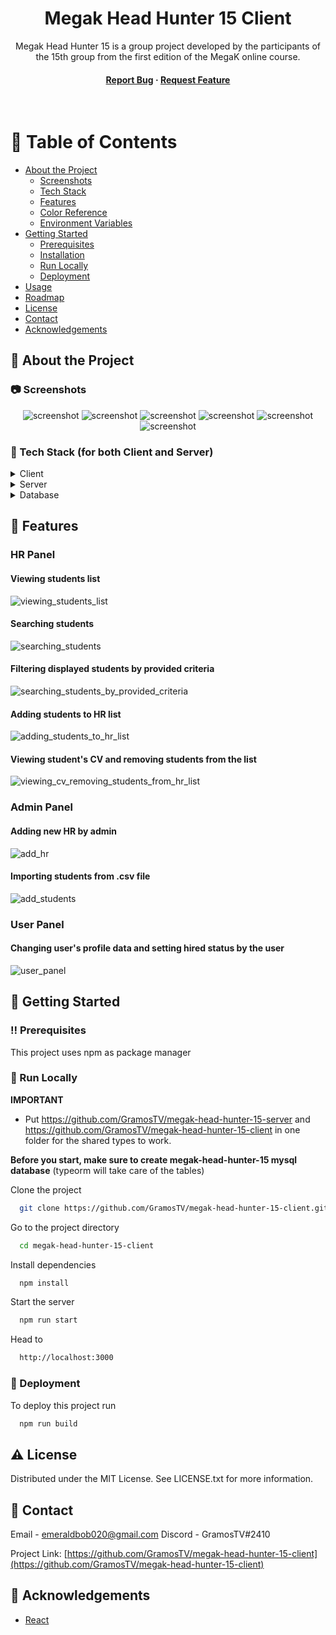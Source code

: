 <!--
Hey, thanks for using the megak-head-hunter-15-client template.
If you have any enhancements, then fork this project and create a pull request
or just open an issue with the label "enhancement".

Don't forget to give this project a star for additional support ;)
Maybe you can mention me or this repo in the acknowledgements too
-->
<div align="center">

  <!-- <img src="assets/logo.png" alt="logo" width="200" height="auto" /> -->
  <h1>Megak Head Hunter 15 Client</h1>
  
  <p>
    Megak Head Hunter 15 is a group project developed by the participants of the 15th group from the first edition of the MegaK online course.
  </p>
<h4>
    <a href="https://github.com/GramosTV/megak-head-hunter-15-client/issues/">Report Bug</a>
  <span> · </span>
    <a href="https://github.com/GramosTV/megak-head-hunter-15-client/issues/">Request Feature</a>
  </h4>
</div>

<br />

<!-- Table of Contents -->

# :notebook_with_decorative_cover: Table of Contents

- [About the Project](#star2-about-the-project)
  - [Screenshots](#camera-screenshots)
  - [Tech Stack](#space_invader-tech-stack)
  - [Features](#dart-features)
  - [Color Reference](#art-color-reference)
  - [Environment Variables](#key-environment-variables)
- [Getting Started](#toolbox-getting-started)
  - [Prerequisites](#bangbang-prerequisites)
  - [Installation](#gear-installation)
  - [Run Locally](#running-run-locally)
  - [Deployment](#triangular_flag_on_post-deployment)
- [Usage](#eyes-usage)
- [Roadmap](#compass-roadmap)
- [License](#warning-license)
- [Contact](#handshake-contact)
- [Acknowledgements](#gem-acknowledgements)

<!-- About the Project -->

## :star2: About the Project

<!-- Screenshots -->

### :camera: Screenshots

<div align="center"> 
  <img src="https://i.imgur.com/c16s0XG.png" alt="screenshot" />
  <img src="https://i.imgur.com/CXPqXbr.png" alt="screenshot" />
  <img src="https://i.imgur.com/JFsOB6V.png" alt="screenshot" />
  <img src="https://i.imgur.com/MiRQrHb.png" alt="screenshot" />
  <img src="https://i.imgur.com/1qCpiKW.png" alt="screenshot" />
  <img src="https://i.imgur.com/GNnmKWY.png" alt="screenshot" />
</div>

<!-- TechStack -->

### :space_invader: Tech Stack (for both Client and Server)

<details>
  <summary>Client</summary>
  <ul>
    <li><a href="https://www.typescriptlang.org/">Typescript</a></li>
    <li><a href="https://reactjs.org/">React.js</a></li>
  </ul>
</details>

<details>
  <summary>Server</summary>
  <ul>
    <li><a href="https://www.typescriptlang.org/">Typescript</a></li>
    <li><a href="https://nestjs.com/">Nest.js</a></li>
  </ul>
</details>

<details>
<summary>Database</summary>
  <ul>
    <li><a href="https://www.mysql.com/">MySQL</a></li>
    <li><a href="https://www.typeorm.io/">TypeORM</a></li>
  </ul>
</details>

<!-- Features -->

## :dart: Features

### HR Panel

#### Viewing students list

![viewing_students_list](https://user-images.githubusercontent.com/92755273/184684320-5f0ba9fb-832b-4fff-bf89-24dce1670ee8.gif)

#### Searching students

![searching_students](https://user-images.githubusercontent.com/92755273/184684409-706db96e-376a-417f-ba0e-bd829bca9d7c.gif)

#### Filtering displayed students by provided criteria

![searching_students_by_provided_criteria](https://user-images.githubusercontent.com/92755273/184684528-69b53629-45c4-46dd-8445-0aa988e02c5f.gif)

#### Adding students to HR list

![adding_students_to_hr_list](https://user-images.githubusercontent.com/92755273/184684595-d51865eb-47ed-4e6c-8fce-7c3ac95cc84b.gif)

#### Viewing student's CV and removing students from the list

![viewing_cv_removing_students_from_hr_list](https://user-images.githubusercontent.com/92755273/184684689-5918ad3b-0ff4-495f-8e96-9dd9f5eadf10.gif)

### Admin Panel

#### Adding new HR by admin

![add_hr](https://user-images.githubusercontent.com/92755273/184687568-c9c0a6de-cf9f-4a76-82e2-4755d067111b.gif)

#### Importing students from .csv file

![add_students](https://user-images.githubusercontent.com/92755273/184687630-3360f0d2-a2d1-4297-9b02-5cacd57d8418.gif)

### User Panel

#### Changing user's profile data and setting hired status by the user

![user_panel](https://user-images.githubusercontent.com/92755273/184690397-fdf331f4-dfee-4dde-9e9a-1335efbf556f.gif)


<!-- Getting Started -->

## :toolbox: Getting Started

<!-- Prerequisites -->

### :bangbang: Prerequisites

This project uses npm as package manager

<!-- Run Locally -->

### :running: Run Locally

**IMPORTANT**
- Put https://github.com/GramosTV/megak-head-hunter-15-server and https://github.com/GramosTV/megak-head-hunter-15-client in one folder for the shared types to work.

**Before you start, make sure to create megak-head-hunter-15 mysql database** (typeorm will take care of the tables)

Clone the project

```bash
  git clone https://github.com/GramosTV/megak-head-hunter-15-client.git
```

Go to the project directory

```bash
  cd megak-head-hunter-15-client
```

Install dependencies

```bash
  npm install
```

Start the server

```bash
  npm run start
```

Head to

```bash
  http://localhost:3000
```

<!-- Deployment -->

### :triangular_flag_on_post: Deployment

To deploy this project run

```bash
  npm run build
```

<!-- Roadmap -->

<!-- ## :compass: Roadmap

<!-- License -->

## :warning: License

Distributed under the MIT License. See LICENSE.txt for more information.

<!-- Contact -->

## :handshake: Contact

Email - emeraldbob020@gmail.com
Discord - GramosTV#2410

Project Link: [https://github.com/GramosTV/megak-head-hunter-15-client](https://github.com/GramosTV/megak-head-hunter-15-client)

<!-- Acknowledgments -->

## :gem: Acknowledgements

- [React](https://reactjs.org)
